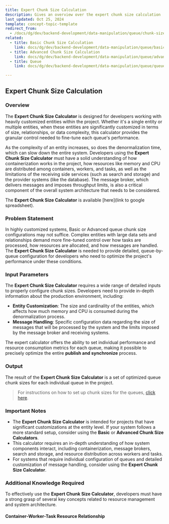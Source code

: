 ```yaml
---
title: Expert Chunk Size Calculation
description: Gives an overview over the expert chunk size calculation
last_updated: Oct 25, 2024
template: concept-topic-template
redirect_from:
  - /docs/dg/dev/backend-development/data-manipulation/queue/chunk-size-calculation.html
related:
  - title: Basic Chunk Size Calculation
    link: docs/dg/dev/backend-development/data-manipulation/queue/basic-chunk-size-calculation.html
  - title: Advanced Chunk Size Calculation
    link: docs/dg/dev/backend-development/data-manipulation/queue/advanced-chunk-size-calculation.html
  - title: Queue
    link: docs/dg/dev/backend-development/data-manipulation/queue/queue.html

---
```


## Expert Chunk Size Calculation

### Overview

The **Expert Chunk Size Calculator** is designed for developers working with heavily customized entities within the project. Whether it's a single entity or multiple entities, when these entities are significantly customized in terms of size, relationships, or data complexity, this calculator provides the granular control needed to fine-tune each queue's performance.

As the complexity of an entity increases, so does the denormalization time, which can slow down the entire system. Developers using the **Expert Chunk Size Calculator** must have a solid understanding of how containerization works in the project, how resources like memory and CPU are distributed among containers, workers, and tasks, as well as the limitations of the receiving side services (such as search and storage) and the provider systems (like the database). The message broker, which delivers messages and imposes throughput limits, is also a critical component of the overall system architecture that needs to be considered.

The **Expert Chunk Size Calculator** is available [here](link to google spreadsheet).

### Problem Statement

In highly customized systems, Basic or Advanced queue chunk size configurations may not suffice. Complex entities with large data sets and relationships demand more fine-tuned control over how tasks are processed, how resources are allocated, and how messages are handled. The **Expert Chunk Size Calculator** is needed to provide detailed, queue-by-queue configuration for developers who need to optimize the project's performance under these conditions.

### Input Parameters

The **Expert Chunk Size Calculator** requires a wide range of detailed inputs to properly configure chunk sizes. Developers need to provide in-depth information about the production environment, including:

- **Entity Customization**: The size and cardinality of the entities, which affects how much memory and CPU is consumed during the denormalization process.
- **Message Handling**: Specific configuration data regarding the size of messages that will be processed by the system and the limits imposed by the message broker and receiving systems.

The expert calculator offers the ability to set individual performance and resource consumption metrics for each queue, making it possible to precisely optimize the entire **publish and synchronize** process.

### Output

The result of the **Expert Chunk Size Calculator** is a set of optimized queue chunk sizes for each individual queue in the project.

> For instructions on how to set up chunk sizes for the queues, [click here](https://docs.spryker.com/docs/dg/dev/backend-development/data-manipulation/queue/queue.html#configuration-for-chunk-size).

### Important Notes

- The **Expert Chunk Size Calculator** is intended for projects that have significant customizations at the entity level. If your system follows a more standard setup, consider using the **Basic** or **Advanced Chunk Size Calculators**.
- This calculator requires an in-depth understanding of how system components interact, including containerization, message brokers, search and storage, and resource distribution across workers and tasks.
- For systems that require individual configuration of queues and detailed customization of message handling, consider using the **Expert Chunk Size Calculator**.

### Additional Knowledge Required

To effectively use the **Expert Chunk Size Calculator**, developers must have a strong grasp of several key concepts related to resource management and system architecture.

#### Container-Worker-Task Resource Relationship



